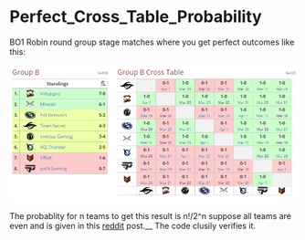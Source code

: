 # Perfect_Cross_Table_Probability
BO1 Robin round group stage matches where you get perfect outcomes like this:

![alt text](https://github.com/meowmiji/Perfect_Cross_Table_Probability/blob/master/images/DAC2018GroupB.png?raw=true)

The probablity for n teams to get this result is n!/2^n suppose all teams are even and is given in this [reddit](https://www.reddit.com/r/DotA2/comments/8929is/group_b_of_dac_is_actually_more_satisfying_than/) post.__
The code clusily verifies it.
